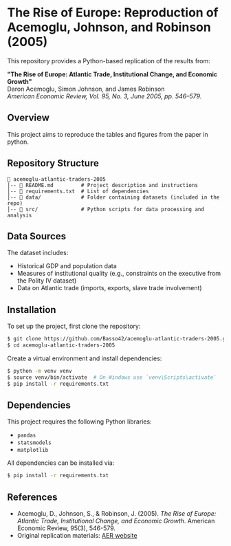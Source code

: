 # The Rise of Europe: Reproduction of Acemoglu, Johnson, and Robinson (2005)

This repository provides a Python-based replication of the results from:

**"The Rise of Europe: Atlantic Trade, Institutional Change, and Economic Growth"**  
Daron Acemoglu, Simon Johnson, and James Robinson  
*American Economic Review, Vol. 95, No. 3, June 2005, pp. 546–579.*  

## Overview

This project aims to reproduce the tables and figures from the paper in python.

## Repository Structure

```
📂 acemoglu-atlantic-traders-2005
│-- 📄 README.md         # Project description and instructions
│-- 📄 requirements.txt  # List of dependencies
│-- 📂 data/             # Folder containing datasets (included in the repo)
│-- 📂 src/              # Python scripts for data processing and analysis
```

## Data Sources

The dataset includes:
- Historical GDP and population data
- Measures of institutional quality (e.g., constraints on the executive from the Polity IV dataset)
- Data on Atlantic trade (imports, exports, slave trade involvement)

## Installation

To set up the project, first clone the repository:

```sh
$ git clone https://github.com/Basso42/acemoglu-atlantic-traders-2005.git
$ cd acemoglu-atlantic-traders-2005
```

Create a virtual environment and install dependencies:

```sh
$ python -m venv venv
$ source venv/bin/activate  # On Windows use `venv\Scripts\activate`
$ pip install -r requirements.txt
```

## Dependencies

This project requires the following Python libraries:

- `pandas`
- `statsmodels`
- `matplotlib`

All dependencies can be installed via:
```sh
$ pip install -r requirements.txt
```

## References

- Acemoglu, D., Johnson, S., & Robinson, J. (2005). *The Rise of Europe: Atlantic Trade, Institutional Change, and Economic Growth*. American Economic Review, 95(3), 546-579.
- Original replication materials: [AER website](https://www.aeaweb.org/articles?id=10.1257/0002828054201305)


